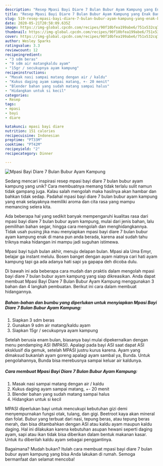 ```yaml
---
description: "Resep Mpasi Bayi Diare 7 Bulan Bubur Ayam Kampung yang Enak Banget"
title: "Resep Mpasi Bayi Diare 7 Bulan Bubur Ayam Kampung yang Enak Banget"
slug: 519-resep-mpasi-bayi-diare-7-bulan-bubur-ayam-kampung-yang-enak-banget
date: 2020-05-21T20:58:09.635Z
image: https://img-global.cpcdn.com/recipes/90f10bfea199abe6/751x532cq70/mpasi-bayi-diare-7-bulan-bubur-ayam-kampung-foto-resep-utama.jpg
thumbnail: https://img-global.cpcdn.com/recipes/90f10bfea199abe6/751x532cq70/mpasi-bayi-diare-7-bulan-bubur-ayam-kampung-foto-resep-utama.jpg
cover: https://img-global.cpcdn.com/recipes/90f10bfea199abe6/751x532cq70/mpasi-bayi-diare-7-bulan-bubur-ayam-kampung-foto-resep-utama.jpg
author: Wesley Sparks
ratingvalue: 3.3
reviewcount: 12
recipeingredient:
- "3 sdm beras"
- "9 sdm air matangkaldu ayam"
- "15gr / secukupnya ayam kampung"
recipeinstructions:
- "Masak nasi sampai matang dengan air / kaldu"
- "Kukus daging ayam sampai matang, +- 20 menit"
- "Blender bahan yang sudah matang sampai halus"
- "Hidangkan untuk si kecil"
categories:
- Resep
tags:
- mpasi
- bayi
- diare

katakunci: mpasi bayi diare 
nutrition: 151 calories
recipecuisine: Indonesian
preptime: "PT33M"
cooktime: "PT42M"
recipeyield: "2"
recipecategory: Dinner

---
```



![Mpasi Bayi Diare 7 Bulan Bubur Ayam Kampung](https://img-global.cpcdn.com/recipes/90f10bfea199abe6/751x532cq70/mpasi-bayi-diare-7-bulan-bubur-ayam-kampung-foto-resep-utama.jpg)

Sedang mencari inspirasi resep mpasi bayi diare 7 bulan bubur ayam kampung yang unik? Cara membuatnya memang tidak terlalu sulit namun tidak gampang juga. Kalau salah mengolah maka hasilnya akan hambar dan bahkan tidak sedap. Padahal mpasi bayi diare 7 bulan bubur ayam kampung yang enak selayaknya memiliki aroma dan cita rasa yang mampu memancing selera kita.

Ada beberapa hal yang sedikit banyak mempengaruhi kualitas rasa dari mpasi bayi diare 7 bulan bubur ayam kampung, mulai dari jenis bahan, lalu pemilihan bahan segar, hingga cara mengolah dan menghidangkannya. Tidak usah pusing jika mau menyiapkan mpasi bayi diare 7 bulan bubur ayam kampung enak di mana pun anda berada, karena asal sudah tahu triknya maka hidangan ini mampu jadi suguhan istimewa.

Mpasi bayi tujuh bulan akhir, menuju delapan bulan. Mpasi ala Uma Emyr, belajar ga instant melulu. Bosen banget dengan ayam niatnya cari hati ayam kampung tapi ga ada adanya hati sapi ya gapapa deh dicoba dulu.


Di bawah ini ada beberapa cara mudah dan praktis dalam mengolah mpasi bayi diare 7 bulan bubur ayam kampung yang siap dikreasikan. Anda dapat membuat Mpasi Bayi Diare 7 Bulan Bubur Ayam Kampung menggunakan 3 bahan dan 4 langkah pembuatan. Berikut ini cara dalam membuat hidangannya.

<!--inarticleads1-->

##### Bahan-bahan dan bumbu yang diperlukan untuk menyiapkan Mpasi Bayi Diare 7 Bulan Bubur Ayam Kampung:

1. Siapkan 3 sdm beras
1. Gunakan 9 sdm air matang/kaldu ayam
1. Siapkan 15gr / secukupnya ayam kampung


Setelah berusia enam bulan, biasanya bayi mulai dipekernalkan dengan menu pendamping ASI (MPASI). Apalagi pada bayi ASI saat dapat ASI eksklusif dia gemuk, setelah MPASI justru kurus karena. Ayam yang dimaksud bukanlah ayam goreng apalagi ayam sambal ya, Bunda. Untuk pengolahannya, Bunda bisa merebusnya sampai keluar air kaldunya. 

<!--inarticleads2-->

##### Cara membuat Mpasi Bayi Diare 7 Bulan Bubur Ayam Kampung:

1. Masak nasi sampai matang dengan air / kaldu
1. Kukus daging ayam sampai matang, +- 20 menit
1. Blender bahan yang sudah matang sampai halus
1. Hidangkan untuk si kecil


MPASI diperlukan bayi untuk mencukupi kebutuhan gizi demi menyempurnakan fungsi otak, tulang, dan gigi. Beetroot kaya akan mineral dan folat. Bubur yang terbuat dari nasi, tepung beras, atau tepung beras merah, dan bisa ditambahkan dengan ASI atau kaldu ayam maupun kaldu daging. Hal ini dilakukan karena kebutuhan asupan hewani seperti daging ayam, sapi atau ikan tidak bisa diberikan dalam bentuk makanan kasar. Untuk itu diberilah kaldu ayam sebagai penggantinya. 

Bagaimana? Mudah bukan? Itulah cara membuat mpasi bayi diare 7 bulan bubur ayam kampung yang bisa Anda lakukan di rumah. Semoga bermanfaat dan selamat mencoba!
